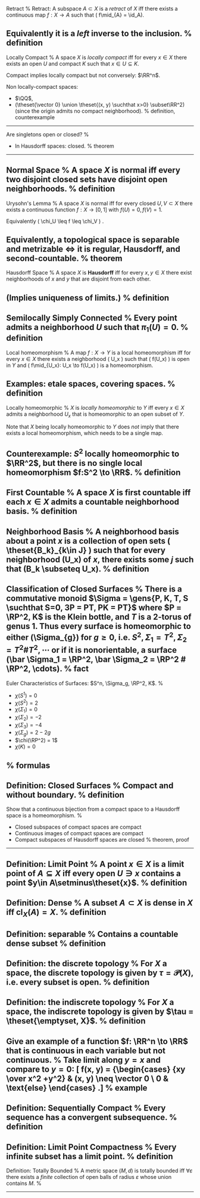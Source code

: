 Retract
%
Retract: A subspace $A \subset X$ is a *retract* of $X$ iff there exists a continuous map $f: X\to A$ such that \(  f\mid_{A} = \id_A\). 

Equivalently it is a *left* inverse to the inclusion.
%
definition
---

Locally Compact
%
A space $X$ is *locally compact* iff for every $x\in X$ there exists an open $U$ and compact $K$ such that $x\in U \subseteq K$.

Compact implies locally compact but not conversely: $\RR^n$.

Non locally-compact spaces: 

- $\QQ$, 
- \(\theset{\vector 0} \union \theset{(x, y) \suchthat x>0} \subset\RR^2\) 
  (since the origin admits no compact neighborhood).
%
definition, counterexample
---


Are singletons open or closed?
%
- In Hausdorff spaces: closed.
%
theorem
---

Normal Space
%
A space $X$ is **normal** iff every two disjoint closed sets have disjoint open neighborhoods.
%
definition
---

Urysohn's Lemma
%
A space $X$ is normal iff for every closed $U, V \subset X$ there exists a continuous function $f: X\to [0, 1]$ with $f(U) = 0, f(V) = 1$.

Equivalently \( \chi_U \leq f \leq \chi_V \) .

Equivalently, a topological space is separable and metrizable $\iff$ it is regular, Hausdorff, and second-countable.
%
theorem
---

Hausdorff Space
%
A space $X$ is **Hausdorff** iff for every $x,y \in X$ there exist neighborhoods of $x$ and $y$ that are disjoint from each other.

(Implies uniqueness of limits.)
%
definition
---

Semilocally Simply Connected
%
Every point admits a neighborhood $U$ such that $\pi_1(U) = 0$.
%
definition
---

Local homeomorphism
%
A map $f:X\to Y$ is a local homeomorphism iff for every $x\in X$ there exists a neighborhood \( U_x \)  such that \( f(U_x) \)  is open in $Y$ and \( f\mid_{U_x}: U_x \to f(U_x) \)  is a homeomorphism.

Examples: etale spaces, covering spaces.
%
definition
---

Locally homeomorphic
%
$X$ is *locally homeomorphic* to $Y$ iff every $x\in X$ admits a neighborhood $U_x$ that is homeomorphic to an open subset of $Y$.


Note that $X$ being locally homeomorphic to $Y$ does *not* imply that there exists a local homeomorphism, which needs to be a single map. 

Counterexample: $S^2$ locally homeomorphic to $\RR^2$, but there is no single local homeomorphism $f:S^2 \to \RR$.
%
definition
---

First Countable
%
A space $X$ is **first countable** iff each $x\in X$ admits a countable neighborhood basis. 
%
definition
---

Neighborhood Basis
%
A neighborhood basis about a point $x$ is a collection of open sets \( \theset{B_k}_{k\in J} \)  such that for every neighborhood \(U_x\) of $x$, there exists some $j$ such that \(B_k \subseteq U_x\).
%
definition
---

Classification of Closed Surfaces
%
There is a commutative monoid $\Sigma = \gens{P, K, T, S \suchthat S=0, 3P = PT, PK = PT}$ where $P = \RP^2, K$ is the Klein bottle, and $T$ is a 2-torus of genus 1.
Thus every surface is homeomorphic to either \(\Sigma_{g}\) for $g\geq 0$, i.e. $S^2, \Sigma_1 = T^2, \Sigma_2 = T^2\# T^2, \cdots$ 
**or** 
if it is nonorientable, a surface \(\bar \Sigma_1 = \RP^2, \bar \Sigma_2 = \RP^2 \# \RP^2, \cdots\).
%
fact
---

Euler Characteristics of Surfaces: $S^n, \Sigma_g, \RP^2, K$.
%

- $\chi(S^1) = 0$
- $\chi(S^2) = 2$
- $\chi(\Sigma_1) = 0$
- $\chi(\Sigma_2) = -2$
- $\chi(\Sigma_3) = -4$
- $\chi(\Sigma_g) = 2-2g$
- $\chi(\RP^2) = 1$
- $\chi(K) = 0$

%
formulas
---

Definition: Closed Surfaces
%
Compact and without boundary.
%
definition
---

Show that a continuous bijection from a compact space to a Hausdorff space is a homeomorphism.
%

- Closed subspaces of compact spaces are compact
- Continuous images of compact spaces are compact
- Compact subspaces of Hausdorff spaces are closed
%
theorem, proof
---

Definition: Limit Point
%
A point $x\in X$ is a limit point of $A\subseteq X$ iff every open $U \ni x$ contains a point $y\in A\setminus\theset{x}$.
%
definition
---

Definition: Dense
%
A subset $A\subset X$ is dense in $X$ iff $\mathrm{cl}_X(A) = X$.
%
definition
---

Definition: separable
%
Contains a countable dense subset
%
definition
---

Definition: the discrete topology
%
For $X$ a space, the discrete topology is given by $\tau = \mathcal{P}(X)$, i.e. every subset is open.
%
definition
---

Definition: the indiscrete topology
%
For $X$ a space, the indiscrete topology is given by $\tau = \theset{\emptyset, X}$.
%
definition
---

Give an example of a function $f: \RR^n \to \RR$ that is continuous in each variable but not continuous.
%
Take limit along $y=x$ and compare to $y=0$:
\[
f(x, y) = 
{\begin{cases}
{xy \over x^2 +y^2} & (x, y) \neq \vector 0 \\
0 & \text{else}
\end{cases}
.\]
%
example
---

Definition: Sequentially Compact
%
Every sequence has a convergent subsequence.
%
definition
---

Definition: Limit Point Compactness
%
Every infinite subset has a limit point.
%
definition
---

Definition: Totally Bounded
%
A metric space $(M, d)$ is totally bounded iff $\forall \varepsilon$ there exists a *finite* collection of open balls of radius $\varepsilon$ whose union contains $M$.
%

---

